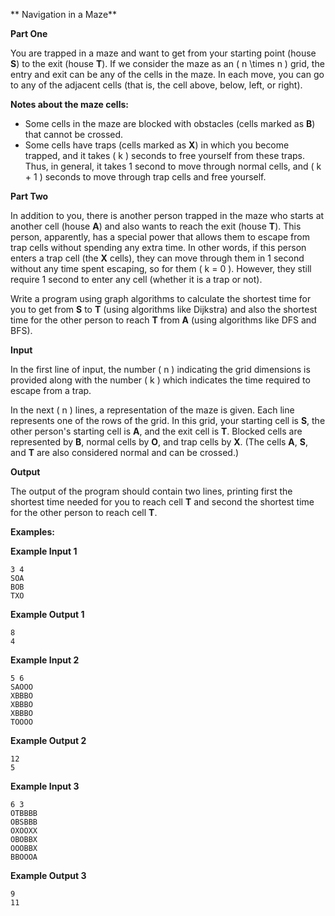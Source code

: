** Navigation in a Maze**

**Part One**

You are trapped in a maze and want to get from your starting point (house **S**) to the exit (house **T**). If we consider the maze as an \( n \times n \) grid, the entry and exit can be any of the cells in the maze. In each move, you can go to any of the adjacent cells (that is, the cell above, below, left, or right).

**Notes about the maze cells:**

- Some cells in the maze are blocked with obstacles (cells marked as **B**) that cannot be crossed.
- Some cells have traps (cells marked as **X**) in which you become trapped, and it takes \( k \) seconds to free yourself from these traps. Thus, in general, it takes 1 second to move through normal cells, and \( k + 1 \) seconds to move through trap cells and free yourself.

**Part Two**

In addition to you, there is another person trapped in the maze who starts at another cell (house **A**) and also wants to reach the exit (house **T**). This person, apparently, has a special power that allows them to escape from trap cells without spending any extra time. In other words, if this person enters a trap cell (the **X** cells), they can move through them in 1 second without any time spent escaping, so for them \( k = 0 \). However, they still require 1 second to enter any cell (whether it is a trap or not).

Write a program using graph algorithms to calculate the shortest time for you to get from **S** to **T** (using algorithms like Dijkstra) and also the shortest time for the other person to reach **T** from **A** (using algorithms like DFS and BFS).

**Input**

In the first line of input, the number \( n \) indicating the grid dimensions is provided along with the number \( k \) which indicates the time required to escape from a trap.

In the next \( n \) lines, a representation of the maze is given. Each line represents one of the rows of the grid. In this grid, your starting cell is **S**, the other person's starting cell is **A**, and the exit cell is **T**. Blocked cells are represented by **B**, normal cells by **O**, and trap cells by **X**. (The cells **A**, **S**, and **T** are also considered normal and can be crossed.)

**Output**

The output of the program should contain two lines, printing first the shortest time needed for you to reach cell **T** and second the shortest time for the other person to reach cell **T**.

**Examples:**

**Example Input 1**
```
3 4
SOA
BOB
TXO
```
**Example Output 1**
```
8
4
```

**Example Input 2**
```
5 6
SAOOO
XBBBO
XBBBO
XBBBO
TOOOO
```
**Example Output 2**
```
12
5
```

**Example Input 3**
```
6 3
OTBBBB
OBSBBB
OXOOXX
OBOBBX
OOOBBX
BBOOOA
```
**Example Output 3**
```
9
11
```

